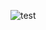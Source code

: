 
![test](https://rawgit.com/SimpleUpdates/ThemeHandbook/master/layout-icons/content-2col-leftbody-alltext.svg?token=ATYx7ATe-gCsTPaSSyPUG_SZ9P-b4lcDks5ZXTizwA%3D%3D)
